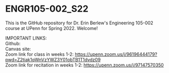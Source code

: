 # ENGR105-002_S22
This is the GitHub repository for Dr. Erin Berlew's Engineering 105-002 course at UPenn for Spring 2022. Welcome!

IMPORTANT LINKS: <br>
Github: <br>
Canvas site: <br>
Zoom link for class in weeks 1-2: https://upenn.zoom.us/j/96196444179?pwd=Z2tiak1qWnVzYWZ3Y01obTB1T1dvdz09<br>
Zoom link for recitation in weeks 1-2: https://upenn.zoom.us/j/97147570350<br>

